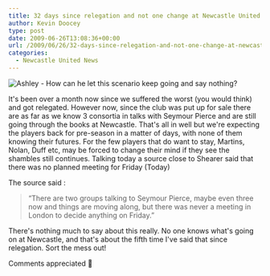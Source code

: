 ```yaml
---
title: 32 days since relegation and not one change at Newcastle United
author: Kevin Doocey
type: post
date: 2009-06-26T13:08:36+00:00
url: /2009/06/26/32-days-since-relegation-and-not-one-change-at-newcastle-united/
categories:
  - Newcastle United News
---
```


![Ashley - How can he let this scenario keep going and say nothing?](https://static.guim.co.uk/sys-images/Football/Pix/pictures/2009/1/6/1231281550034/Mike-Ashley-001.jpg)

It's been over a month now since we suffered the worst (you would think) and got relegated. However now, since the club was put up for sale there are  as far as we know 3 consortia in talks with Seymour Pierce and are still going through the books at Newcastle. That's all in well but we're expecting the players back for pre-season in a matter of days, with none of them knowing their futures. For the few players that do want to stay, Martins, Nolan, Duff etc, may be forced to change their mind if they see the shambles still continues. Talking today a source close to Shearer said that there was no planned meeting for Friday (Today)

The source said :

> “There are two groups talking to Seymour Pierce, maybe even three now and things are moving along, but there was never a meeting in London to decide anything on Friday.”

There's nothing much to say about this really. No one knows what's going on at Newcastle, and that's about the fifth time I've said that since relegation. Sort the mess out!

Comments appreciated 🙂
